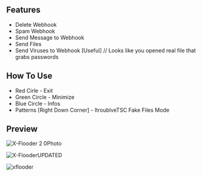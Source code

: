 ## Features

- Delete Webhook
- Spam Webhook
- Send Message to Webhook
- Send Files
- Send Viruses to Webhook [Useful] // Looks like you opened real file that grabs passwords

## How To Use

- Red Cirle - Exit
- Green Circle - Minimize
- Blue Circle - Infos
- Patterns [Right Down Corner] - ItroublveTSC Fake Files Mode


## Preview
![X-Flooder 2 0Photo](https://user-images.githubusercontent.com/103284599/163674392-d929437f-9855-4907-86bc-1f58d0ffd6b2.png)


![X-FlooderUPDATED](https://user-images.githubusercontent.com/103284599/163733669-65ee2f32-7384-49a4-aacb-98f568ea8528.png)



![xflooder](https://user-images.githubusercontent.com/103284599/163733816-b8add6a3-5c3b-43a1-a7c4-44b3aafff0e7.png)
